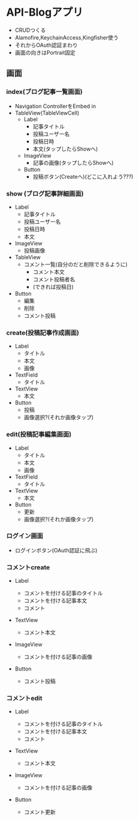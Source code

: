 #  API-Blogアプリ

- CRUDつくる
- Alamofire,KeychainAccess,Kingfisher使う
- それからOAuth認証まわり
- 画面の向きはPortrait固定
<!-- - SwiftUI の preview機能 使うかも? -->

## 画面

###  index(ブログ記事一覧画面)
  - Navigation ControllerをEmbed in
  - TableView(TableViewCell)
    - Label
      - 記事タイトル
      - 投稿ユーザー名
      - 投稿日時
      - 本文(タップしたらShowへ)
    - ImageView
      - 記事の画像(タップしたらShowへ)
    - Button
      - 投稿ボタン(Createへ)(どこに入れよう???)

### show (ブログ記事詳細画面)
 - Label
   - 記事タイトル
   - 投稿ユーザー名
   - 投稿日時
   - 本文
 - ImageView
   - 投稿画像
 - TableView
   - コメント一覧(自分のだと削除できるように)
     - コメント本文
     - コメント投稿者名
     - (できれば投稿日)
 - Button
   - 編集
   - 削除
   - コメント投稿


### create(投稿記事作成画面)
- Label
  - タイトル
  - 本文
  - 画像
- TextField
  - タイトル
- TextView
  - 本文
- Button
  - 投稿
  - 画像選択?(それか画像タップ)


### edit(投稿記事編集画面)

- Label
  - タイトル
  - 本文
  - 画像
- TextField
  - タイトル
- TextView
  - 本文
- Button
  - 更新
  - 画像選択?(それか画像タップ)

### ログイン画面
- ログインボタン(OAuth認証に飛ぶ)


### コメントcreate
- Label
  - コメントを付ける記事のタイトル
  - コメントを付ける記事本文
  - コメント
- TextView
  - コメント本文
- ImageView
  - コメントを付ける記事の画像

- Button
  - コメント投稿


### コメントedit

- Label
  - コメントを付ける記事のタイトル
  - コメントを付ける記事本文
  - コメント
- TextView
  - コメント本文
- ImageView
  - コメントを付ける記事の画像

- Button
  - コメント更新



